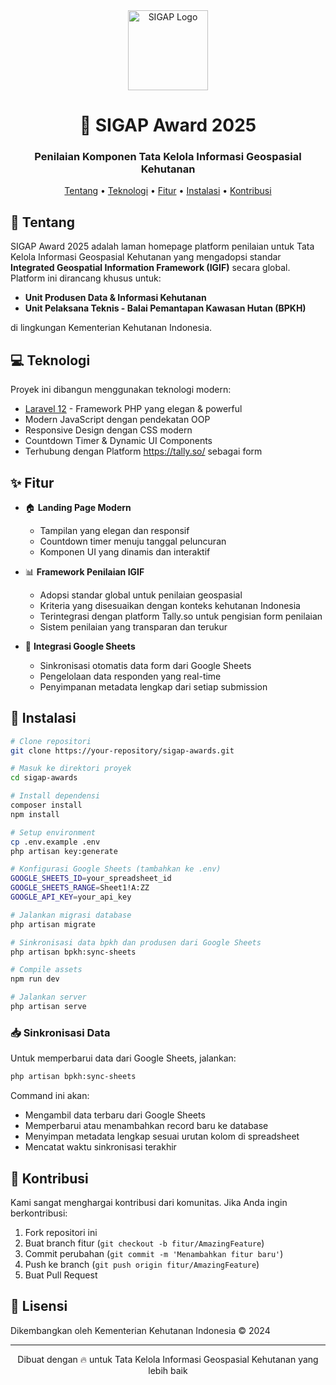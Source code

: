 <div align="center">

<img src="public/sigap-assets/images/favicon.ico" width="128" height="128" alt="SIGAP Logo">

# 🌳 SIGAP Award 2025

### Penilaian Komponen Tata Kelola Informasi Geospasial Kehutanan

[Tentang](#tentang) •
[Teknologi](#teknologi) •
[Fitur](#fitur) •
[Instalasi](#instalasi) •
[Kontribusi](#kontribusi)

</div>

## 🎯 Tentang

SIGAP Award 2025 adalah laman homepage platform penilaian untuk Tata Kelola Informasi Geospasial Kehutanan yang mengadopsi standar **Integrated Geospatial Information Framework (IGIF)** secara global. Platform ini dirancang khusus untuk:

- **Unit Produsen Data & Informasi Kehutanan**
- **Unit Pelaksana Teknis - Balai Pemantapan Kawasan Hutan (BPKH)**

di lingkungan Kementerian Kehutanan Indonesia.

## 💻 Teknologi

Proyek ini dibangun menggunakan teknologi modern:

- [Laravel 12](https://laravel.com) - Framework PHP yang elegan & powerful
- Modern JavaScript dengan pendekatan OOP
- Responsive Design dengan CSS modern
- Countdown Timer & Dynamic UI Components
- Terhubung dengan Platform https://tally.so/ sebagai form

## ✨ Fitur

- 🏠 **Landing Page Modern**
  - Tampilan yang elegan dan responsif
  - Countdown timer menuju tanggal peluncuran
  - Komponen UI yang dinamis dan interaktif

- 📊 **Framework Penilaian IGIF**
  - Adopsi standar global untuk penilaian geospasial
  - Kriteria yang disesuaikan dengan konteks kehutanan Indonesia
  - Terintegrasi dengan platform Tally.so untuk pengisian form penilaian
  - Sistem penilaian yang transparan dan terukur

- 🔄 **Integrasi Google Sheets**
  - Sinkronisasi otomatis data form dari Google Sheets
  - Pengelolaan data responden yang real-time
  - Penyimpanan metadata lengkap dari setiap submission

## 🚀 Instalasi

```bash
# Clone repositori
git clone https://your-repository/sigap-awards.git

# Masuk ke direktori proyek
cd sigap-awards

# Install dependensi
composer install
npm install

# Setup environment
cp .env.example .env
php artisan key:generate

# Konfigurasi Google Sheets (tambahkan ke .env)
GOOGLE_SHEETS_ID=your_spreadsheet_id
GOOGLE_SHEETS_RANGE=Sheet1!A:ZZ
GOOGLE_API_KEY=your_api_key

# Jalankan migrasi database
php artisan migrate

# Sinkronisasi data bpkh dan produsen dari Google Sheets
php artisan bpkh:sync-sheets

# Compile assets
npm run dev

# Jalankan server
php artisan serve
```

### 📥 Sinkronisasi Data

Untuk memperbarui data dari Google Sheets, jalankan:

```bash
php artisan bpkh:sync-sheets
```

Command ini akan:
- Mengambil data terbaru dari Google Sheets
- Memperbarui atau menambahkan record baru ke database
- Menyimpan metadata lengkap sesuai urutan kolom di spreadsheet
- Mencatat waktu sinkronisasi terakhir

## 🤝 Kontribusi

Kami sangat menghargai kontribusi dari komunitas. Jika Anda ingin berkontribusi:

1. Fork repositori ini
2. Buat branch fitur (`git checkout -b fitur/AmazingFeature`)
3. Commit perubahan (`git commit -m 'Menambahkan fitur baru'`)
4. Push ke branch (`git push origin fitur/AmazingFeature`)
5. Buat Pull Request

## 📝 Lisensi

Dikembangkan oleh Kementerian Kehutanan Indonesia © 2024

---

<div align="center">
Dibuat dengan 🔥 untuk Tata Kelola Informasi Geospasial Kehutanan yang lebih baik
</div>
